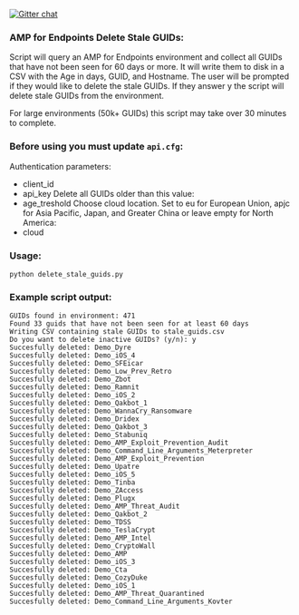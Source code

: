 [![Gitter chat](https://img.shields.io/badge/gitter-join%20chat-brightgreen.svg)](https://gitter.im/CiscoSecurity/AMP-for-Endpoints "Gitter chat")

### AMP for Endpoints Delete Stale GUIDs:

Script will query an AMP for Endpoints environment and collect all GUIDs that have not been seen for 60 days or more. It will write them to disk in a CSV with the Age in days, GUID, and Hostname. The user will be prompted if they would like to delete the stale GUIDs. If they answer y the script will delete stale GUIDs from the environment.

For large environments (50k+ GUIDs) this script may take over 30 minutes to complete.

### Before using you must update ```api.cfg```:
Authentication parameters:
- client_id 
- api_key
Delete all GUIDs older than this value:
- age_treshold
Choose cloud location. Set to eu for European Union, apjc for Asia Pacific, Japan, and Greater China or leave empty for North America:
- cloud

### Usage:
```
python delete_stale_guids.py
```

### Example script output:  
```
GUIDs found in environment: 471
Found 33 guids that have not been seen for at least 60 days
Writing CSV containing stale GUIDs to stale_guids.csv
Do you want to delete inactive GUIDs? (y/n): y
Succesfully deleted: Demo_Dyre
Succesfully deleted: Demo_iOS_4
Succesfully deleted: Demo_SFEicar
Succesfully deleted: Demo_Low_Prev_Retro
Succesfully deleted: Demo_Zbot
Succesfully deleted: Demo_Ramnit
Succesfully deleted: Demo_iOS_2
Succesfully deleted: Demo_Qakbot_1
Succesfully deleted: Demo_WannaCry_Ransomware
Succesfully deleted: Demo_Dridex
Succesfully deleted: Demo_Qakbot_3
Succesfully deleted: Demo_Stabuniq
Succesfully deleted: Demo_AMP_Exploit_Prevention_Audit
Succesfully deleted: Demo_Command_Line_Arguments_Meterpreter
Succesfully deleted: Demo_AMP_Exploit_Prevention
Succesfully deleted: Demo_Upatre
Succesfully deleted: Demo_iOS_5
Succesfully deleted: Demo_Tinba
Succesfully deleted: Demo_ZAccess
Succesfully deleted: Demo_Plugx
Succesfully deleted: Demo_AMP_Threat_Audit
Succesfully deleted: Demo_Qakbot_2
Succesfully deleted: Demo_TDSS
Succesfully deleted: Demo_TeslaCrypt
Succesfully deleted: Demo_AMP_Intel
Succesfully deleted: Demo_CryptoWall
Succesfully deleted: Demo_AMP
Succesfully deleted: Demo_iOS_3
Succesfully deleted: Demo_Cta
Succesfully deleted: Demo_CozyDuke
Succesfully deleted: Demo_iOS_1
Succesfully deleted: Demo_AMP_Threat_Quarantined
Succesfully deleted: Demo_Command_Line_Arguments_Kovter
```
